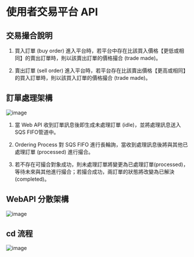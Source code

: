# 使用者交易平台 API

## 交易撮合說明

1. 買入訂單 (buy order) 進入平台時，若平台中存在比該買入價格【更低或相同】的賣出訂單時，則以該賣出訂單的價格撮合 (trade made)。

2. 賣出訂單 (sell order) 進入平台時，若平台存在比該賣出價格【更高或相同】的買入訂單時，則以該買入訂單的價格撮合 (trade made)。


## 訂單處理架構

![image](https://github.com/chienaeae/card-platform-webapi/blob/feature/viewCardAPI/pic/order_process_graph.jpg)


1. 當 Web API 收到訂單訊息後即生成未處理訂單 (idle)，並將處理訊息送入 SQS FIFO管道中。

2. Ordering Process 對 SQS FIFO 進行長輪詢，當收到處理訊息後將與其他已處理訂單 (processed) 進行撮合。

3. 若不存在可撮合對象成功，則未處理訂單將變更為已處理訂單(processed)，等待未來與其他進行撮合；若撮合成功，兩訂單的狀態將改變為已解決 (completed)。

## WebAPI 分散架構


![image](https://github.com/chienaeae/card-platform-webapi/blob/feature/viewCardAPI/pic/api_structure_graph.jpg)


## cd 流程



![image](https://github.com/chienaeae/card-platform-webapi/blob/feature/viewCardAPI/pic/api_cicd_graph.jpg)



